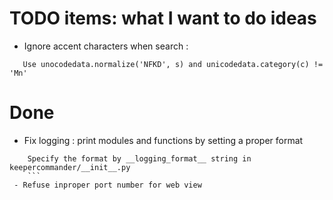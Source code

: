 # TODO items: what I want to do ideas
 - Ignore accent characters when search :
```
   Use unocodedata.normalize('NFKD', s) and unicodedata.category(c) != 'Mn'
   ```
# Done
 - Fix logging : print modules and functions by setting a proper format 
```
    Specify the format by __logging_format__ string in keepercommander/__init__.py
    ```
 - Refuse inproper port number for web view